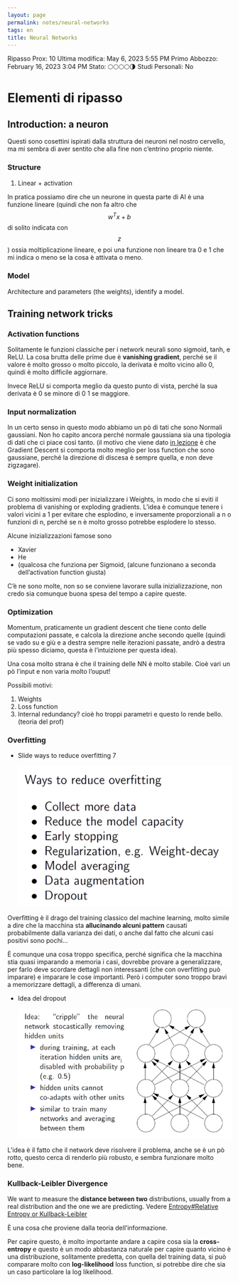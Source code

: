 ```yaml
---
layout: page
permalink: notes/neural-networks
tags: en
title: Neural Networks
---
```


Ripasso Prox: 10
Ultima modifica: May 6, 2023 5:55 PM
Primo Abbozzo: February 16, 2023 3:04 PM
Stato: 🌕🌕🌕🌕🌗
Studi Personali: No

# Elementi di ripasso

## Introduction: a neuron

Questi sono cosettini ispirati dalla struttura dei neuroni nel nostro cervello, ma mi sembra di aver sentito che alla fine non c’entrino proprio niente.

### Structure

1. Linear + activation

In pratica possiamo dire che un neurone in questa parte di AI è una funzione lineare (quindi che non fa altro che $$w^Tx + b$$ di solito indicata con $$z$$) ossia moltiplicazione lineare, e poi una funzione non lineare tra 0 e 1 che mi indica o meno se la cosa è attivata o meno.

### Model

Architecture and parameters (the weights), identify a model.

## Training network tricks

### Activation functions

Solitamente le funzioni classiche per i network neurali sono sigmoid, tanh, e ReLU. La cosa brutta delle prime due è **vanishing gradient**, perché se il valore è molto grosso o molto piccolo, la derivata è molto vicino allo 0, quindi è molto difficile aggiornare.

Invece ReLU si comporta meglio da questo punto di vista, perché la sua derivata è 0 se minore di 0 1 se maggiore.

### Input normalization

In un certo senso in questo modo abbiamo un pò di tati che sono Normali gaussiani. Non ho capito ancora perché normale gaussiana sia una tipologia di dati che ci piace così tanto. (il motivo che viene dato [in lezione](https://www.youtube.com/watch?v=zUazLXZZA2U&list=PLoROMvodv4rMiGQp3WXShtMGgzqpfVfbU) è che Gradient Descent si comporta molto meglio per loss function che sono gaussiane, perché la direzione di discesa è sempre quella, e non deve zigzagare).

### Weight initialization

Ci sono moltissimi modi per inizializzare i Weights, in modo che si eviti il problema di vanishing or exploding gradients. L’idea è comunque tenere i valori vicini a 1 per evitare che esplodino, e inversamente proporzionali a n o funzioni di n, perché se n è molto grosso potrebbe esplodere lo stesso.

Alcune inizializzazioni famose sono

- Xavier
- He
- (qualcosa che funziona per Sigmoid, (alcune funzionano a seconda dell’activation function giusta)

C’è ne sono molte, non so se conviene lavorare sulla inizializzazione, non credo sia comunque buona spesa del tempo a capire queste.

### Optimization

Momentum, praticamente un gradient descent che tiene conto delle computazioni passate, e calcola la direzione anche secondo quelle (quindi se vado su e giù e a destra sempre nelle iterazioni passate, andrò a destra più spesso diciamo, questa è l’intuizione per questa idea).

Una cosa molto strana è che il training delle NN è molto stabile. Cioè vari un pò l’input e non varia molto l’ouput!

Possibili motivi:

1. Weights
2. Loss function
3. Internal redundancy? cioè ho troppi parametri e questo lo rende bello.(teoria del prof)

### Overfitting

- Slide ways to reduce overfitting 7

    <img src="/images/notes/image/universita/ex-notion/Neural Networks/Untitled.png" alt="image/universita/ex-notion/Neural Networks/Untitled">


Overfitting è il drago del training classico del machine learning, molto simile a dire che la macchina sta **allucinando alcuni pattern** causati probabilmente dalla varianza dei dati, o anche dal fatto che alcuni casi positivi sono pochi…

È comunque una cosa troppo specifica, perché significa che la macchina stia quasi imparando a memoria i casi,  dovrebbe provare a generalizzare, per farlo deve scordare dettagli non interessanti (che con overfitting può imparare) e imparare le cose importanti. Però i computer sono troppo bravi a memorizzare dettagli, a differenza di umani.

- Idea del dropout

    <img src="/images/notes/image/universita/ex-notion/Neural Networks/Untitled 1.png" alt="image/universita/ex-notion/Neural Networks/Untitled 1">


L’idea è il fatto che il network deve risolvere il problema, anche se è un pò rotto, questo cerca di renderlo più robusto, e sembra funzionare molto bene.

### Kullback-Leibler Divergence

We want to measure the **distance between two** distributions, usually from a real distribution and the one we are predicting.
Vedere [Entropy#Relative Entropy or Kullback-Leibler](/notes/entropy#relative-entropy-or-kullback-leibler)
    


È una cosa che proviene dalla teoria dell’informazione.

Per capire questo, è molto importante andare a capire cosa sia la **cross-entropy** e questo è un modo abbastanza naturale per capire quanto vicino è una distribuzione, solitamente predetta, con quella del training data, si può comparare molto con **log-likelihood** loss function, si potrebbe dire che sia un caso particolare la log likelihood.